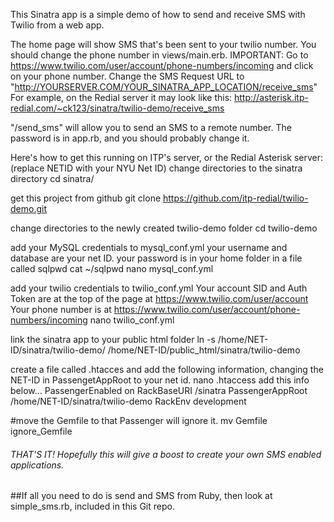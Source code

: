 This Sinatra app is a simple demo of how to send and receive SMS with Twilio from a web app.

The home page will show SMS that's been sent to your twilio number.  You should change the phone number in views/main.erb.
IMPORTANT:
Go to https://www.twilio.com/user/account/phone-numbers/incoming and click on your phone number.
Change the SMS Request URL to "http://YOURSERVER.COM/YOUR_SINATRA_APP_LOCATION/receive_sms"
For example, on the Redial server it may look like this:
http://asterisk.itp-redial.com/~ck123/sinatra/twilio-demo/receive_sms

"/send_sms" will allow you to send an SMS to a remote number.  The password is in app.rb, and you should probably change it.

Here's how to get this running on ITP's server, or the Redial Asterisk server:
(replace NETID with your NYU Net ID)
change directories to the sinatra directory
  cd sinatra/
  
get this project from github
  git clone https://github.com/itp-redial/twilio-demo.git
  
change directories to the newly created twilio-demo folder
  cd twilio-demo
  
add your MySQL credentials to mysql_conf.yml
your username and database are your net ID.
your password is in your home folder in a file called sqlpwd
  cat ~/sqlpwd
  nano mysql_conf.yml
  
add your twilio credentials to twilio_conf.yml
Your account SID and Auth Token are at the top of the page at https://www.twilio.com/user/account
Your phone number is at https://www.twilio.com/user/account/phone-numbers/incoming
  nano twilio_conf.yml
  
link the sinatra app to your public html folder
  ln -s /home/NET-ID/sinatra/twilio-demo/ /home/NET-ID/public_html/sinatra/twilio-demo

create a file called .htacces and add the following information, changing the NET-ID in PassengetAppRoot to your net id.
  nano .htaccess
add this info below...
  PassengerEnabled on
  RackBaseURI /sinatra
  PassengerAppRoot /home/NET-ID/sinatra/twilio-demo
  RackEnv development

#move the Gemfile to that Passenger will ignore it.
mv Gemfile ignore_Gemfile

###### THAT'S IT!  Hopefully this will give a boost to create your own SMS enabled applications.

##If all you need to do is send and SMS from Ruby, then look at simple_sms.rb, included in this Git repo.

